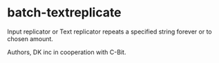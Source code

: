 # batch-textreplicate
Input replicator or Text replicator repeats a specified string forever or to chosen amount.

Authors,
DK inc in cooperation with C-Bit.
